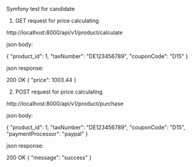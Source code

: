 Symfony test for candidate

1. GET request for price calculating

http://localhost:8000/api/v1/product/calculate

json body:

{
    "product_id": 1,
    "taxNumber": "DE123456789",
    "couponCode": "D15"
}

json response:

200 OK
{
    "price": 1003.44
}

2. POST request for price calculating

http://localhost:8000/api/v1/product/purchase

json body:

{
    "product_id": 1,
    "taxNumber": "DE123456789",
    "couponCode": "D15",
    "paymentProcessor": "paypal"
}

json response:

200 OK
{
    "message": "success"
}